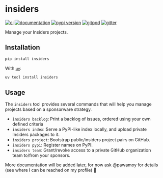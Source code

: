 # insiders

[![ci](https://github.com/pawamoy/insiders-project/workflows/ci/badge.svg)](https://github.com/pawamoy/insiders-project/actions?query=workflow%3Aci)
[![documentation](https://img.shields.io/badge/docs-mkdocs-708FCC.svg?style=flat)](https://pawamoy.github.io/insiders-project/)
[![pypi version](https://img.shields.io/pypi/v/insiders.svg)](https://pypi.org/project/insiders/)
[![gitpod](https://img.shields.io/badge/gitpod-workspace-708FCC.svg?style=flat)](https://gitpod.io/#https://github.com/pawamoy/insiders-project)
[![gitter](https://badges.gitter.im/join%20chat.svg)](https://app.gitter.im/#/room/#insiders-project:gitter.im)

Manage your Insiders projects.

## Installation

```bash
pip install insiders
```

With [`uv`](https://docs.astral.sh/uv/):

```bash
uv tool install insiders
```

## Usage

The `insiders` tool provides several commands that will help you manage projects based on a sponsorware strategy.

- `insiders backlog`: Print a backlog of issues, ordered using your own defined criteria
- `insiders index`: Serve a PyPI-like index locally, and upload private Insiders packages to it.
- `insiders project`: Bootstrap public/insiders project pairs on GitHub.
- `insiders pypi`: Register names on PyPI.
- `insiders team`: Grant/revoke access to a private GitHub organization team to/from your sponsors.

More documentation will be added later, for now ask @pawamoy for details (see where I can be reached on my profile) 🙂
